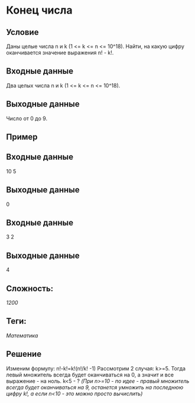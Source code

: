# Конец числа

## Условие
Даны целые числа n и k (1 <= k <= n <= 10^18). Найти, на какую цифру оканчивается значение выражения n! - k!.

## Входные данные
Два целых числа n и k (1 <= k <= n <= 10^18).

## Выходные данные
Число от 0 до 9.

## Пример
## Входные данные
10 5

## Выходные данные
0

## Входные данные
3 2

## Выходные данные
4

## Сложность:
*1200*
## Теги:
*Математика*

## Решение
Изменим формулу:
n!-k!=k!(n!/k! -1)
Рассмотрим 2 случая:
k>=5. Тогда левый множитель всегда будет оканчиваться на 0, а значит и все выражение - на ноль.
k<5 - ? *(При n>=10 - по идее - правый множитель всегда будет оканчиваться на 9, останется умножить на последнюю цифру k!, а если n<10 - это можно просто вычислить)*